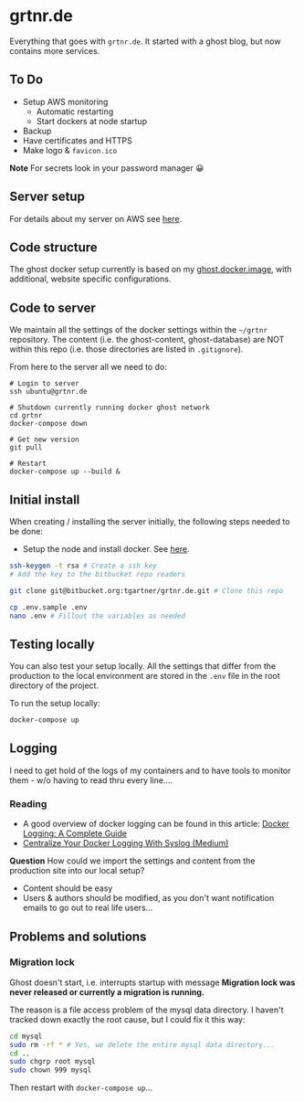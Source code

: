 # grtnr.de

Everything that goes with `grtnr.de`. It started with a ghost blog, but now contains more services.

## To Do

- Setup AWS monitoring  
  - Automatic restarting 
  - Start dockers at node startup
- Backup
- Have certificates and HTTPS
- Make logo & `favicon.ico`

**Note** For secrets look in your password manager 😀

## Server setup

For details about my server on AWS see [here](amazon.md).

## Code structure

The ghost docker setup currently is based on my [ghost.docker.image](https://bitbucket.org/tgartner/ghost.docker.image/src/master/), with additional, website specific configurations.

## Code to server

We maintain all the settings of the docker settings within the `~/grtnr` repository. The content (i.e. the ghost-content, ghost-database) are NOT within this repo (i.e. those directories are listed in `.gitignore`).

From here to the server all we need to do:

```shell
# Login to server
ssh ubuntu@grtnr.de

# Shutdown currently running docker ghost network
cd grtnr
docker-compose down

# Get new version
git pull

# Restart
docker-compose up --build &
```

## Initial install

When creating / installing the server initially, the following steps needed to be done:

* Setup the node and install docker. See [here](amazon.md).

```bash
ssh-keygen -t rsa # Create a ssh key
# Add the key to the bitbucket repo readers

git clone git@bitbucket.org:tgartner/grtnr.de.git # Clone this repo

cp .env.sample .env
nano .env # Fillout the variables as needed

```

## Testing locally

You can also test your setup locally. All the settings that differ from the production to the local environment are stored in the `.env` file in the root directory of the project.

To run the setup locally:

```bash
docker-compose up
```

## Logging

I need to get hold of the logs of my containers and to have tools to monitor them - w/o having to read thru every line....

### Reading

- A good overview of docker logging can be found in this article: [Docker Logging: A Complete Guide](https://sematext.com/guides/docker-logs/)
- [Centralize Your Docker Logging With Syslog (Medium)](https://medium.com/better-programming/docker-centralized-logging-with-syslog-97b9c147bd30)

**Question** How could we import the settings and content from the production site into our local setup?

- Content should be easy
- Users & authors should be modified, as you don't want notification emails to go out to real life users...

## Problems and solutions

### Migration lock

Ghost doesn't start, i.e. interrupts startup with message **Migration lock was never released or currently a migration is running.**

The reason is a file access problem of the mysql data directory. I haven't tracked down exactly the root cause, but I could fix it this way:

```bash
cd mysql
sudo rm -rf * # Yes, we delete the entire mysql data directory...
cd ..
sudo chgrp root mysql
sudo chown 999 mysql
```

Then restart with `docker-compose up`...
